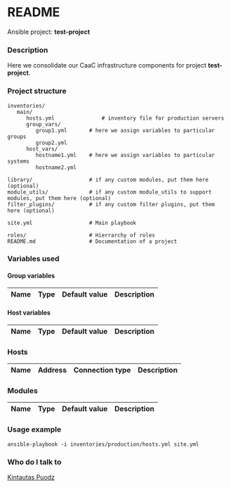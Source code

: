 # README #

Ansible project:  **test-project** 

### Description ###

Here we consolidate our CaaC infrastructure components for project **test-project**.

### Project structure ###

```
inventories/
   main/
      hosts.yml               # inventory file for production servers
      group_vars/
         group1.yml       # here we assign variables to particular groups
         group2.yml
      host_vars/
         hostname1.yml    # here we assign variables to particular systems
         hostname2.yml

library/                  # if any custom modules, put them here (optional) 
module_utils/             # if any custom module_utils to support modules, put them here (optional)
filter_plugins/           # if any custom filter plugins, put them here (optional)

site.yml                  # Main playbook

roles/                    # Hierrarchy of roles
README.md                 # Documentation of a project
```

### Variables used ###

#### Group variables ####

| Name | Type | Default value | Description  |
|---|---|---|---|

#### Host variables ####

| Name | Type | Default value | Description  |
|---|---|---|---|

### Hosts ###

| Name | Address | Connection type | Description  |
|---|---|---|---|

### Modules ###

| Name | Type | Default value | Description  |
|---|---|---|---|

### Usage example ###

```ansible-playbook -i inventories/production/hosts.yml site.yml```

### Who do I talk to ###

[Kintautas Puodz](mailto:ki)
